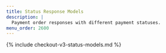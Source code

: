 ```yaml
---
title: Status Response Models
description: |
  Payment order responses with different payment statuses.
menu_order: 2600
---
```


{% include checkout-v3-status-models.md %}
